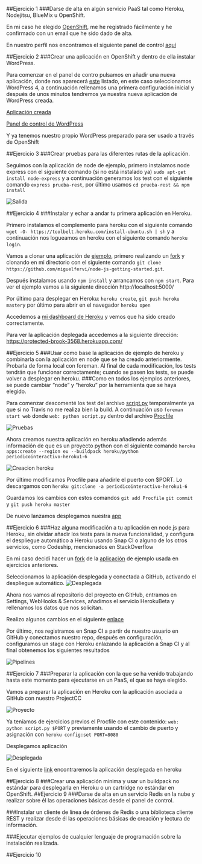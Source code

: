 ##Ejercicio 1
###Darse de alta en algún servicio PaaS tal como Heroku, Nodejitsu, BlueMix u OpenShift.

En mi caso he elegido [OpenShift](https://www.openshift.com/), me he registrado fácilmente y he confirmado con un email que he sido dado de alta.

En nuestro perfil nos encontramos el siguiente panel de control [aquí](https://gyazo.com/fbeafc24a407c0d331c219f853dddf8e.png)

##Ejercicio 2
###Crear una aplicación en OpenShift y dentro de ella instalar WordPress. 

Para comenzar en el panel de contro pulsamos en añadir una nueva aplicación, donde nos aparecerá [este](https://gyazo.com/2f65a85b7af1e5b8fbf806ed70bbb81b.png) listado, en este caso seleccionamos WordPress 4, a continuación rellenamos una primera configuración inicial y después de unos minutos tendremos ya nuestra nueva aplicación de WordPress creada.

[Aplicación creada](https://gyazo.com/a895af20ec44b8da461dbac13064270d.png)


[Panel de control de WordPress](https://gyazo.com/8d98c73d38820e91cadbbeae2b004a47.png)

Y ya tenemos nuestro propio WordPress preparado para ser usado a través de OpenShift

##Ejercicio 3
###Crear pruebas para las diferentes rutas de la aplicación.

Seguimos con la aplicación de node de ejemplo, primero instalamos node express con el siguiente comando (si no está instalado ya) `sudo apt-get install node-express` y a continuación generamos los test con el siguiente comando `express prueba-rest`, por último usamos `cd prueba-rest && npm install`

![Salida](https://gyazo.com/d2d35c0c7fdd4ddfa13e5629859c19e1.png)


##Ejercicio 4
###Instalar y echar a andar tu primera aplicación en Heroku.

Primero instalamos el complemento para heroku con el siguiente comando 
`wget -O- https://toolbelt.heroku.com/install-ubuntu.sh | sh`
y a continuación nos logueamos en heroku con el siguiente comando `heroku login`.

Vamos a clonar una aplicación de [ejemplo](https://github.com/heroku/node-js-getting-started), primero realizando un [fork](https://github.com/miguelfervi/node-js-getting-started) y clonando en mi directorio con el siguiente comando `git clone https://github.com/miguelfervi/node-js-getting-started.git`.

Después instalamos usando `npm install` y arrancamos con `npm start`. Para ver el ejemplo vamos a la siguiente dirección http://localhost:5000/

Por último para desplegar en Heroku:
`heroku create`, `git push heroku master`y por último para abrir en el navegador `heroku open`

Accedemos a [mi dashboard de Heroku](https://dashboard.heroku.com/apps) y vemos que ha sido creado correctamente.

Para ver la aplicación deplegada accedemos a la siguiente dirección: https://protected-brook-3568.herokuapp.com/


##Ejercicio 5
###Usar como base la aplicación de ejemplo de heroku y combinarla con la aplicación en node que se ha creado anteriormente. Probarla de forma local con foreman. Al final de cada modificación, los tests tendrán que funcionar correctamente; cuando se pasen los tests, se puede volver a desplegar en heroku.
###Como en todos los ejemplos anteriores, se puede cambiar “node” y “heroku” por la herramienta que se haya elegido.

Para comenzar descomenté los test del archivo [script.py](https://github.com/miguelfervi/ProjectCC/blob/master/script.py) temporalmente ya que si no Travis no me realiza bien la build.
A continuación uso `foreman start web` donde `web: python script.py`
dentro del archivo [Procfile](https://github.com/miguelfervi/ProjectCC/blob/master/Procfile)

![Pruebas](https://gyazo.com/cfd6568c1f3460f2c85b7f4b387b8af9.png)

Ahora creamos nuestra aplicación en heroku añadiendo además información de que es un proyecto python con el siguiente comando `heroku apps:create --region eu --buildpack heroku/python periodicointeractivo-heroku1-6`

![Creacion heroku](https://gyazo.com/873c9f212e19cab8c5048c5f50dc1f3e.png)


Por último modificamos Procfile para añadirle el puerto con $PORT. Lo descargamos con `heroku git:clone -a periodicointeractivo-heroku1-6`

Guardamos los cambios con estos comandos
`git add Procfile`
`git commit` y 
`git push heroku master`


De nuevo lanzamos desplegamos nuestra [app](https://gyazo.com/d374ff2d425162114a0f7e52edc20031.png) 


##Ejercicio 6
###Haz alguna modificación a tu aplicación en node.js para Heroku, sin olvidar añadir los tests para la nueva funcionalidad, y configura el despliegue automático a Heroku usando Snap CI o alguno de los otros servicios, como Codeship, mencionados en StackOverflow

En mi caso decidí hacer un [fork](https://github.com/heroku/node-js-getting-started) de la [aplicación](https://github.com/heroku/node-js-getting-started) de ejemplo usada en ejercicios anteriores.

Seleccionamos la aplicación desplegada y conectada a GitHub, activando el despliegue automático.
![Desplegada](https://gyazo.com/cfba790b8471ce79f3f82ec5426fc7bd.png)

Ahora nos vamos al repositorio del proyecto en GitHub, entramos en Settings, WebHooks & Services, añadimos el servicio HerokuBeta y rellenamos los datos que nos solicitan.

Realizo algunos cambios en el siguiente [enlace](https://protected-brook-3568.herokuapp.com/)

Por último, nos registramos en Snap CI a partir de nuestro usuario en GitHub y conectamos nuestro repo, después en configuración, configuramos un stage con Heroku enlazando la aplicación a Snap CI y al final obtenemos los siguientes resultados

![Pipelines](https://gyazo.com/42d0073106ceb31a928d4d75300db93e.png)

##Ejercicio 7
###Preparar la aplicación con la que se ha venido trabajando hasta este momento para ejecutarse en un PaaS, el que se haya elegido.

Vamos a preparar la aplicación en Heroku con la aplicación asociada a GitHub con nuestro ProjectCC

![Proyecto](https://gyazo.com/78114bf807297aa598ea6836db7dfcec.png)

Ya teníamos de ejercicios previos el Procfile con este contenido: `web: python script.py $PORT` y previamente usando el cambio de puerto y asignación con `heroku config:set PORT=8080`

Desplegamos aplicación

![Desplegada](https://gyazo.com/daf66c2272983564e2c4cf300dcb186d.png)

En el siguiente [link](https://periodicointeractivo-heroku1-6.herokuapp.com/) encontraremos la aplicación desplegada en heroku

##Ejercicio 8
###Crear una aplicación mínima y usar un buildpack no estándar para desplegarla en Heroku o un cartridge no estándar en OpenShift.
##Ejercicio 9
###Darse de alta en un servicio Redis en la nube y realizar sobre él las operaciones básicas desde el panel de control.

###Instalar un cliente de línea de órdenes de Redis o una biblioteca cliente REST y realizar desde él las operaciones básicas de creación y lectura de información.

###Ejecutar ejemplos de cualquier lenguaje de programación sobre la instalación realizada.



##Ejercicio 10
